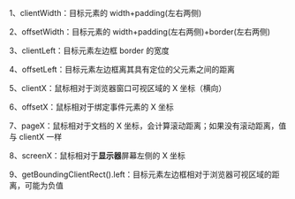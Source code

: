 1、clientWidth：目标元素的 width+padding(左右两侧)

2、offsetWidth：目标元素的 width+padding(左右两侧)+border(左右两侧)

3、clientLeft：目标元素左边框 border 的宽度

4、offsetLeft：目标元素左边框离其具有定位的父元素之间的距离

5、clientX：鼠标相对于浏览器窗口可视区域的 X 坐标（横向）

6、offsetX：鼠标相对于绑定事件元素的 X 坐标

7、pageX：鼠标相对于文档的 X 坐标，会计算滚动距离；如果没有滚动距离，值与 clientX 一样

8、screenX：鼠标相对于**显示器**屏幕左侧的 X 坐标

9、getBoundingClientRect().left：目标元素左边框相对于浏览器可视区域的距离，可能为负值

